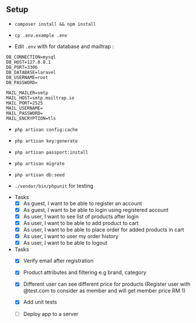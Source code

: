 
## Setup

- `composer install && npm install `

- `cp .env.example .env`

- Edit `.env` with for database and mailtrap :

```
DB_CONNECTION=mysql
DB_HOST=127.0.0.1
DB_PORT=3306
DB_DATABASE=laravel
DB_USERNAME=root
DB_PASSWORD=

MAIL_MAILER=smtp
MAIL_HOST=smtp.mailtrap.io
MAIL_PORT=2525
MAIL_USERNAME=
MAIL_PASSWORD=
MAIL_ENCRYPTION=tls

```

- `php artisan config:cache`

- `php artisan key:generate`

- `php artisan passport:install`

- `php artisan migrate`

- `php artisan db:seed`

- `./vendor/bin/phpunit` for testing

 * Tasks
    * [x] As guest, I want to be able to register an account
    * [x] As guest, I want to be able to login using registered account
    * [x] As user, I want to see list of products after login
    * [x] As user, I want to be able to add product to cart
    * [x] As user, I want to be able to place order for added products in cart
    * [x] As user, I want to user my order history
    * [x] As user, I want to be able to logout

 * Tasks
    * [x] Verify email after registration
    * [x] Product attributes and filtering e.g brand, category
    * [x] Different user can see different price for products (Register user with @test.com to consider as member and will get member price RM 1)
    * [x] Add unit tests
    * [ ] Deploy app to a server
 
